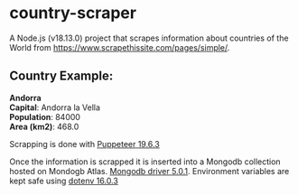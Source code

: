 # country-scraper
A Node.js (v18.13.0) project that scrapes information about countries of the World from https://www.scrapethissite.com/pages/simple/.

## Country Example:  
**Andorra**  
**Capital**: Andorra la Vella  
**Population**: 84000  
**Area (km2)**: 468.0  

Scrapping is done with [Puppeteer 19.6.3](https://www.npmjs.com/package/puppeteer)

Once the information is scrapped it is inserted into a Mongodb collection hosted on Mondogb Atlas. [Mongodb driver 5.0.1](https://www.npmjs.com/package/mongodb). Environment variables are kept safe using [dotenv 16.0.3](https://www.npmjs.com/package/dotenv)

